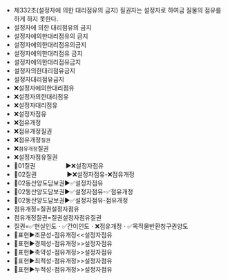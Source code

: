 - 제332조(설정자에 의한 대리점유의 금지) 질권자는 설정자로 하여금 질물의 점유를 하게 하지 못한다.
- 설정자에 의한 대리점유의 금지
- 설정자에의한대리점유의 금지
- 설정자에의한대리점유의금지
- 설정자에의한대리점유 금지
- 설정자에의한대리점유금지
- 설정자의한대리점유금지
- 설정자대리점유금지
- ❌설정자에의한대리점유
- ❌설정자의한대리점유
- ❌설정자대리점유
- ❌설정자점유
- ❌점유개정
- ❌점유개정질권
- ❌점유개정`질권`
- ❌`점유개정`질권
- ❌설정자점유질권
- 📌01질권　　　　　▶️❌설정자점유
- 📌02질권　　　　　▶️❌설정자점유-❌점유개정
- 📌02동산양도담보권▶️✅설정자점유
- 📌02동산양도담보권▶️✅설정자점유-✅점유개정
- 📌02동산양도담보권▶️✅설정자점유-점유개정
- 점유개정=질권설정자점유
- 점유개정질권=질권설정자점유질권
- 질권=✅현실인도ㆍ✅간이인도ㆍ❌점유개정ㆍ✅목적물반환청구권양도
- 📌표현▶️조문성-점유개정<<설정자점유
- 📌표현▶️경제성-점유개정>>설정자점유
- 📌표현▶️축약성-점유개정>>설정자점유
- 📌표현▶️최적성-점유개정>>설정자점유
- 📌표현▶️누적성-점유개정>>설정자점유
